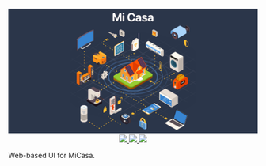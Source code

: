 <p align="center">
  <img src="https://raw.githubusercontent.com/MiCasa-HomeKit/MiCasaAssets/main/micasa-header.png"/><br/>
  <a href="https://opensource.org/licenses/Apache-2.0" target="_new">
    <img src="https://img.shields.io/github/license/MiCasa-HomeKit/MiCasaUI"/>
  </a>
  <a href="https://travis-ci.org/github/MiCasa-HomeKit/MiCasaPlugin/branches" target="_new">
      <img src="https://travis-ci.org/MiCasa-HomeKit/MiCasaUI.svg?branch=main"/>
  </a>
  <a href="https://github.com/MiCasa-HomeKit/MiCasaPlugin/issues">
    <img src="https://img.shields.io/github/issues/MiCasa-HomeKit/MiCasaUI"/>
  </a>
</p>

Web-based UI for MiCasa.

